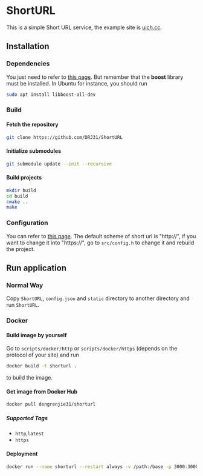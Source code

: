 # ShortURL

This is a simple Short URL service, the example site is [uich.cc](https://uich.cc). 

## Installation
### Dependencies
You just need to refer to [this page](https://github.com/an-tao/drogon/wiki/CHN-02-%E5%AE%89%E8%A3%85). But remember that the **boost** library must be installed. In Ubuntu for instance, you should run
```bash
sudo apt install libboost-all-dev
```

### Build
#### Fetch the repository
```bash
git clone https://github.com/DRJ31/ShortURL
```

#### Initialize submodules
```bash
git submodule update --init --recursive
```

#### Build projects
```bash
mkdir build
cd build
cmake ..
make
```

### Configuration
You can refer to [this page](https://github.com/an-tao/drogon/wiki/CHN-10-%E9%85%8D%E7%BD%AE%E6%96%87%E4%BB%B6). The default scheme of short url is "http://", if you want to change it into "https://", go to `src/config.h` to change it and rebuild the project.


## Run application
### Normal Way
Copy `ShortURL`, `config.json` and `static` directory to another directory and run `ShortURL`.

### Docker
#### Build image by yourself
Go to `scripts/docker/http` or `scripts/docker/https` (depends on the protocol of your site) and run 
```bash
docker build -t shorturl .
``` 
to build the image.

#### Get image from Docker Hub
```bash
docker pull dengrenjie31/shorturl
```
##### Supported Tags
- `http`,`latest`
- `https`


#### Deployment
```bash
docker run --name shorturl --restart always -v /path:/base -p 3000:3000 -d dengrenjie31/shorturl
```
